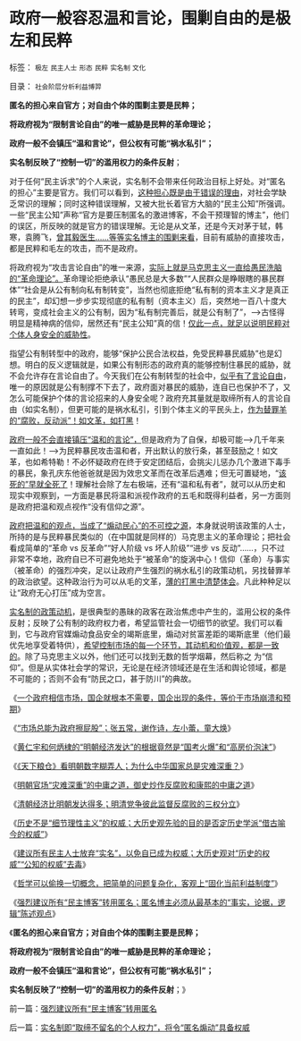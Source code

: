 # 政府一般容忍温和言论，围剿自由的是极左和民粹

标签： `极左` `民主人士` `形态` `民粹` `实名制` `文化` 

目录： `社会阶层分析利益博羿`

**匿名的担心来自官方；对自由个体的围剿主要是民粹；**

**将政府视为“限制言论自由”的唯一威胁是民粹的革命理论；**

**政府一般不会镇压“温和言论”，但公权有可能“祸水私引”；**

**实名制反映了“控制一切”的滥用权力的条件反射**；

对于任何“民主诉求”的个人来说，实名制不会带来任何政治目标上好处。对“匿名的担心”主要是官方。我们可以看到，[这种担心既是由于错误的理由](../../../2011/1/25/博客匿名减少收入；基金缺钱三步曲；.md)，对社会学缺乏常识的理解；同时这种错误理解，又被大批长着官方大脑的“民主公知”所强调。一些“民主公知”声称“官方是要压制匿名的激进博客，不会干预理智的博主”，他们的误区，所反映的就是官方的错误理解。无论是从文革，还是今天对茅于轼，韩寒，袁腾飞，[曾其毅医生……等等实名博主的围剿来看](../../../2008/2/24/自曾其毅被暴民攻击谈“看病不难不贵”是事实.md)，目前有威胁的直接攻击，都是民粹和毛左的攻击，而不是政府。

将政府视为“攻击言论自由”的唯一来源，[实际上就是马克思主义一直给愚民洗脑的“革命理论”。](../../../2013/2/1/民主的死敌是民粹，不是统治者.md)革命理论拒绝承认“愚民总是大多数”“人民群众是睁眼瞎的暴民群体”“社会是从公有制向私有制转变”，当然也彻底拒绝“私有制的资本主义才是真正的民主”，却幻想一步步实现彻底的私有制（资本主义）后，突然地一百八十度大转弯，变成社会主义的公有制，因为“私有制完善后，就是公有制了”，——>古怪得明显是精神病的信仰，居然还有“民主公知”真的信！[仅此一点，就足以说明民粹对个体人身安全的威胁性](../../../2011/11/8/私有制建立在产权彼此声明上，（言论自由＝私有制）.md)。

指望公有制转型中的政府，能够“保护公民合法权益，免受民粹暴民威胁”也是幻想。明白的反义逻辑就是，如果公有制形态的政府真的能够控制住暴民的威胁，就不会允许存在言论自由了。今天我们在公有制转型的社会中，[似乎有了言论自由](../../../2013/1/9/言论自由是后革命的现象，相当于革命已经成功.md)，唯一的原因就是公有制撑不下去了，政府面对暴民的威胁，连自已也保护不了，又怎么可能保护个体的言论招来的人身安全呢？政府充其量就是取缔所有人的言论自由（如实名制），但更可能的是祸水私引，引到个体主义的平民头上，[作为替罪羊的“腐败，反动派”！如文革，如打黑](../../../2012/6/19/乱糟糟的大革命里，小民百姓总是成为替罪羊！.md)！

[政府一般不会直接镇压“温和的言论”，](http://darthvad.blog.163.com/blog/static/533994702012227111438671/)但是政府为了自保，却极可能——>几千年来一直如此！——>为民粹暴民攻击温和者，开出默认的放行条，甚至鼓励之！如文革，也如希特勒！不必怀疑政府在终于安定团结后，会挑尖儿惩办几个激进下毒手的暴民，象孔庆东他爸爸就是因为效忠文革而在改革后遇难；但无可置疑地，“[该死的”早就全死了](../../../2012/4/8/“道德治国”预定的和最终的替罪羊.md)！理解社会除了左右极端，还有“温和私有者”，就可以从历史和现实中观察到，一方面是暴民将温和派视作政府的五毛和既得利益者，另一方面则是政府把温和观点视作“没有信仰之源”。

[政府把温和的观点，当成了“煽动民心”的不可控之源](../../../2013/1/4/不要把《大革命和旧制度》读到狗肚子里去.md)，本身就说明该政策的人士，所持的是与民粹暴民类似的（在中国就是同样的）马克思主义的革命理论；把社会看成简单的“革命
vs 反革命”“好人阶级 vs 坏人阶级”“进步 vs
反动”……，只不过非常不幸地，政府自已不可避免地处于“被革命”的旋涡中心！信仰（革命）与事实（被革命）的强烈冲突，足以让政府产生强烈的祸水私引的政策动机，另找替罪羊的政治欲望。这种政治行为可以从毛的文革，[薄的打黑中清楚体会](../../../2012/3/21/重庆打黑说话算数，只办文强一个官.md)。凡此种种足以让“政府无心打压”成为空言。

[实名制的政策动机](../../../2012/2/8/作民必然心虚,实名制压制温和观点，扩大激进面.md)，是很典型的愚昧的政客在政治焦虑中产生的，滥用公权的条件反射；反映了公有制的政府权力者，希望监管社会一切细节的欲望。我们可以看到，它与政府官媒煽动食品安全的竭斯底里，煽动对贫富差距的竭斯底里（他们最优先地享受着特供），[希望控制市场的每一个环节，其动机和价值观，都是一致的](../../../2013/1/1/实名制恶化改革合法性，完全无助于互联网安全.md)。除了马克思主义以外，他们还可以找到无数的哲学烟幕，然后称之
为“信仰”。但是从实体社会学的常识，无论是在经济领域还是在生活和舆论领域，都是不可能的；否则不会有“防民之口，甚于防川”的典故。

《[一个政府相信市场，国企就根本不需要，国企出现的条件，等价于市场崩溃和预期](../../../2013/2/11/国企与市场势不两立！明朝政府相信市场，就不需要国企！.md)》

《[“市场总能为政府擦屁股”；张五常，谢作诗，左小蕾，童大焕](../../../2013/2/12/“市场总能擦屁股”之“要死！老百姓先死”.md)》

《[黄仁宇和何炳棣的“明朝经济发达”的根据竟然是“国考火爆”和“高房价泡沫”](../../../2013/2/12/“明朝经济发达”的根据“科举繁荣”和“高房价”.md)》

《[《天下粮仓》看明朝数字糊弄人；为什么中华国家总是灾难深重？](../../../2013/2/12/《天下粮仓》看明朝数字糊弄人的“灾难深重”.md)》

《[明朝官场“灾难深重”的中庸之道，御史炒作反腐败和康熙的中庸之道](../../../2013/2/12/明朝“灾难深重”，康熙的中庸之道，雍正的抄家追还.md)》

《[清朝经济比明朝发达得多；明清党争彼此监督反腐败的三权分立](../../../2013/2/13/清朝经济比明朝发达得多，明清党争彼此监督的三权分立.md)》

《[历史不是“细节理性主义”的权威；大历史观先验的目的是否定历史学派“借古喻今的权威”](../../../2013/2/13/历史有“借古喻今”的现实权威吗？.md)》

《[建议所有民主人士放弃“实名”，以免自已成为权威；大历史观对“历史的权威”“公知的权威”去毒](../../../2013/2/13/大历史观对“历史的权威”“公知的权威”去毒.md)》

《[哲学可以偷换一切概念，把简单的问题复杂化，客观上“固化当前利益制度”](../../../2013/2/13/哲学可以偷换一切概念，除了听众读者的理解.md)》

《[强烈建议所有“民主博客”转用匿名；匿名博主必须从最基本的“事实，论据，逻辑”陈述观点](../../../2013/2/14/强烈建议所有“民主博客”转用匿名.md)》

《**匿名的担心来自官方；对自由个体的围剿主要是民粹；**

**将政府视为“限制言论自由”的唯一威胁是民粹的革命理论；**

**政府一般不会镇压“温和言论”，但公权有可能“祸水私引”；**

**实名制反映了“控制一切”的滥用权力的条件反射**；》

前一篇：[强烈建议所有“民主博客”转用匿名](../../../2013/2/14/强烈建议所有“民主博客”转用匿名.md)

后一篇：[实名制即“取缔不留名的个人权力”，将令“匿名煽动”具备权威](../../../2013/2/14/实名制即“取缔不留名的个人权力”，将令“匿名煽动”具备权威.md)